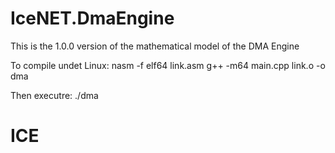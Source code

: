 # IceNET.DmaEngine

This is the 1.0.0 version of the mathematical model of the DMA Engine

To compile undet Linux:
nasm -f elf64 link.asm
g++ -m64 main.cpp link.o -o dma

Then executre:
./dma

# ICE
